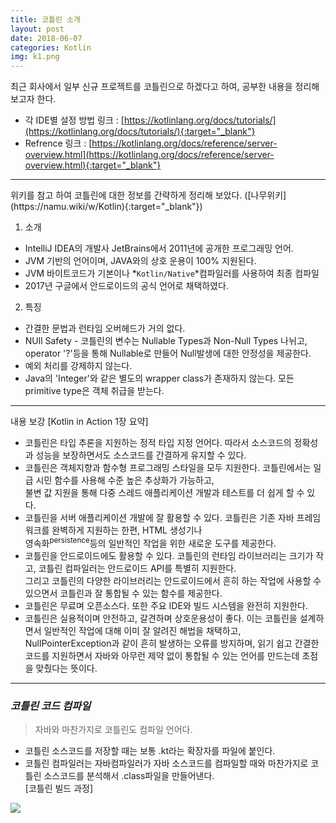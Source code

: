 ```yaml
---
title: 코틀린 소개
layout: post
date: 2018-06-07
categories: Kotlin
img: k1.png
---
```


최근 회사에서 일부 신규 프로젝트를 코틀린으로 하겠다고 하여, 공부한 내용을 정리해 보고자 한다.

* 각 IDE별 설정 방법 링크 : [https://kotlinlang.org/docs/tutorials/](https://kotlinlang.org/docs/tutorials/){:target="_blank"}
* Refrence 링크 : [https://kotlinlang.org/docs/reference/server-overview.html](https://kotlinlang.org/docs/reference/server-overview.html){:target="_blank"}

<hr>
위키를 참고 하여 코틀린에 대한 정보를 간략하게 정리해 보았다.
([나무위키](https://namu.wiki/w/Kotlin){:target="_blank"})

1. 소개
* IntelliJ IDEA의 개발사 JetBrains에서 2011년에 공개한 프로그래밍 언어.
* JVM 기반의 언어이며, JAVA와의 상호 운용이 100% 지원된다.
* JVM 바이트코드가 기본이나 *`Kotlin/Native`*컴파일러를 사용하여 최종 컴파일
* 2017년 구글에서 안드로이드의 공식 언어로 채택하였다.

2. 특징
* 간결한 문법과 런타임 오버헤드가 거의 없다.
* NUll Safety - 코틀린의 변수는 Nullable Types과 Non-Null Types 나뉘고, operator '?'등을 통해 Nullable로 만들어
                Null발생에 대한 안정성을 제공한다.
* 예외 처리를 강제하지 않는다.
* Java의 'Integer'와 같은 별도의 wrapper class가 존재하지 않는다. 모든 primitive type은 객체 취급을 받는다.


---
내용 보강 [Kotlin in Action 1장 요약]

* 코틀린은 타입 추론을 지원하는 정적 타입 지정 언어다. 따라서 소스코드의 정확성과 성능을 보장하면서도 소스코드를 간결하게 유지할 수 있다.
* 코틀린은 객체지향과 함수형 프로그래밍 스타일을 모두 지원한다. 코틀린에서는 일급 시민 함수를 사용해 수준 높은 추상화가 가능하고,
<br>불변 값 지원을 통해 다중 스레드 애플리케이션 개발과 테스트를 더 쉽게 할 수 있다.
* 코틀린을 서버 애플리케이션 개발에 잘 활용할 수 있다. 코틀린은 기존 자바 프레임워크를 완벽하게 지원하는 한편, HTML 생성기나
<br>영속화<sup>persistence</sup>등의 일반적인 작업을 위한 새로운 도구를 제공한다.
* 코틀린을 안드로이드에도 활용할 수 있다. 코틀린의 런타임 라이브러리는 크기가 작고, 코틀린 컴파일러는 안드로이드 API를 특별히 지원한다.
<br>그리고 코틀린의 다양한 라이브러리는 안드로이드에서 흔히 하는 작업에 사용할 수 있으면서 코틀린과 잘 통합될 수 있는 함수를 제공한다.
* 코틀린은 무료며 오픈소스다. 또한 주요 IDE와 빌드 시스템을 완전히 지원한다.
* 코틀린은 실용적이며 안전하고, 갈견하며 상호운용성이 좋다. 이는 코틀린을 설계하면서 일반적인 작업에 대해 이미 잘 알려진 해법을 채택하고,
<br>NullPointerException과 같이 흔히 발생하는 오류를 방지하며, 읽기 쉽고 간결한 코드를 지원하면서 자바와 아무런 제약 없이 통합될 수 있는
언어를 만드는데 초점을 맞췄다는 뜻이다.

---
### *코틀린 코드 컴파일*
> 자바와 마찬가지로 코틀린도 컴파일 언어다.

* 코틀린 소스코드를 저장할 때는 보통 .kt라는 확장자를 파일에 붙인다.
* 코틀린 컴파일러는 자바컴파일러가 자바 소스코드를 컴파일할 때와 마찬가지로 코틀린 소스코드를 분석해서 .class파일을 만들어낸다.
<br><span class="font14">[코틀린 빌드 과정]</span>
<img src="{{site.baseurl}}/assets/img/kotlin/kotlin_build.jpg">

